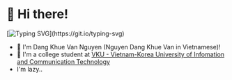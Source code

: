 # 👋 Hi there!

[![Typing SVG](https://readme-typing-svg.herokuapp.com?size=25&duration=2000&color=F7D90D&background=FFFFFF00&lines=meow+meow...;I'm+khuevan;Gitchee+Gitchee+Goo!)](https://git.io/typing-svg)

- 🌱 I'm Dang Khue Van Nguyen (Nguyen Dang Khue Van in Vietnamese)!
- 🏫 I'm a college student at [VKU - Vietnam-Korea University of Infomation and Communication Technology](http://vku.udn.vn) 
- I'm lazy..

